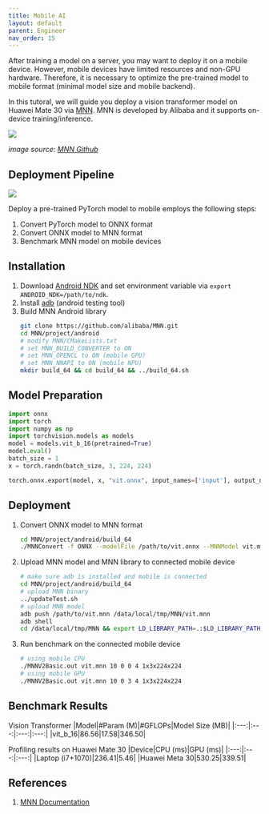 ```yaml
---
title: Mobile AI
layout: default
parent: Engineer
nav_order: 15
---
```

After training a model on a server, you may want to deploy it on a mobile device. However, mobile devices have limited resources and non-GPU hardware. Therefore, it is necessary to optimize the pre-trained model to mobile format (minimal model size and mobile backend). 

In this tutoral, we will guide you deploy a vision transformer model on Huawei Mate 30 via [MNN](https://www.mnn.zone/m/0.3/). MNN is developed by Alibaba and it supports on-device training/inference.

![](https://github.com/alibaba/MNN/raw/master/doc/architecture.png)

_image source: [MNN Github](https://github.com/alibaba/MNN)_

## Deployment Pipeline
![](https://cdn.nlark.com/yuque/0/2019/png/400159/1565597247571-a5a4be8e-fd59-48c2-a992-462ddae8edaa.png?x-oss-process=image%2Fwatermark%2Ctype_d3F5LW1pY3JvaGVp%2Csize_41%2Ctext_QWxpYmFiYQ%3D%3D%2Ccolor_FFFFFF%2Cshadow_50%2Ct_80%2Cg_se%2Cx_10%2Cy_10%2Fformat%2Cwebp)

Deploy a pre-trained PyTorch model to mobile employs the following steps:

1. Convert PyTorch model to ONNX format
2. Convert ONNX model to MNN format
3. Benchmark MNN model on mobile devices

## Installation
1. Download [Android NDK](https://developer.android.com/ndk/downloads) and set environment variable via `export ANDROID_NDK=/path/to/ndk`.
2. Install [adb](https://www.xda-developers.com/install-adb-windows-macos-linux/) (android testing tool)
3. Build MNN Android library
   ```bash
   git clone https://github.com/alibaba/MNN.git
   cd MNN/project/android
   # modify MNN/CMakeLists.txt
   # set MNN_BUILD_CONVERTER to ON
   # set MNN_OPENCL to ON (mobile GPU)
   # set MNN_NNAPI to ON (mobile NPU)
   mkdir build_64 && cd build_64 && ../build_64.sh
   ```
## Model Preparation
```python
import onnx
import torch
import numpy as np
import torchvision.models as models
model = models.vit_b_16(pretrained=True)
model.eval()
batch_size = 1
x = torch.randn(batch_size, 3, 224, 224)

torch.onnx.export(model, x, "vit.onnx", input_names=['input'], output_names=['output'], verbose=False)
```

## Deployment

1. Convert ONNX model to MNN format
   ```bash
   cd MNN/project/android/build_64
   ./MNNConvert -f ONNX --modelFile /path/to/vit.onnx --MNNModel vit.mnn --bizCode biz
   ```
2. Upload MNN model and MNN library to connected mobile device
   ```bash
   # make sure adb is installed and mobile is connected
   cd MNN/project/android/build_64
   # upload MNN binary
   ../updateTest.sh
   # upload MNN model 
   adb push /path/to/vit.mnn /data/local/tmp/MNN/vit.mnn 
   adb shell
   cd /data/local/tmp/MNN && export LD_LIBRARY_PATH=.:$LD_LIBRARY_PATH
   ```
3. Run benchmark on the connected mobile device
   ```bash
   # using mobile CPU
   ./MNNV2Basic.out vit.mnn 10 0 0 4 1x3x224x224
   # using mobile GPU
   ./MNNV2Basic.out vit.mnn 10 0 3 4 1x3x224x224
   ```

## Benchmark Results

Vision Transformer
|Model|#Param (M)|#GFLOPs|Model Size (MB)|
|:---:|:---:|:---:|:---:|
|vit_b_16|86.56|17.58|346.50|

Profiling results on Huawei Mate 30
|Device|CPU (ms)|GPU (ms)|
|:---:|:---:|:---:|
|Laptop (i7+1070)|236.41|5.46|
|Huawei Meta 30|530.25|339.51|


## References
1. [MNN Documentation](https://mnn-docs.readthedocs.io/en/latest/)